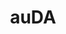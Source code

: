 ---
facebook: https://facebook.com/audafoundation
linkedin: https://linkedin.com/company/-au-domain-administration-ltd-
logohandle: audaorgau
sort: auda
title: auDA
twitter: https://x.com/auda
website: https://www.auda.org.au/
wikipedia: https://en.wikipedia.org/wiki/.au_Domain_Administration
youtube: https://youtube.com/audachannel
---